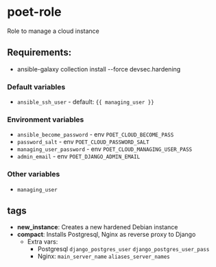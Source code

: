 # poet-role
Role to manage a cloud instance

## Requirements:
  * ansible-galaxy collection install --force devsec.hardening

### Default variables
  * `ansible_ssh_user` - default: `{{ managing_user }}`

### Environment variables
  * `ansible_become_password` - env `POET_CLOUD_BECOME_PASS`
  * `password_salt` - env `POET_CLOUD_PASSWORD_SALT`
  * `managing_user_password` - env `POET_CLOUD_MANAGING_USER_PASS`
  * `admin_email` - env `POET_DJANGO_ADMIN_EMAIL`

### Other variables
  * `managing_user`

## tags
* **new_instance**: Creates a new hardened Debian instance
* **compact**: Installs Postgresql, Nginx as reverse proxy to Django
  * Extra vars:
    * Postgresql
      `django_postgres_user`
      `django_postgres_user_pass`
    * Nginx:
      `main_server_name`
      `aliases_server_names`
